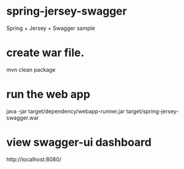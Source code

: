 # spring-jersey-swagger
Spring + Jersey + Swagger sample


# create war file.

mvn clean package

# run the web app

java -jar target/dependency/webapp-runner.jar target/spring-jersey-swagger.war

# view swagger-ui dashboard

http://localhost:8080/
